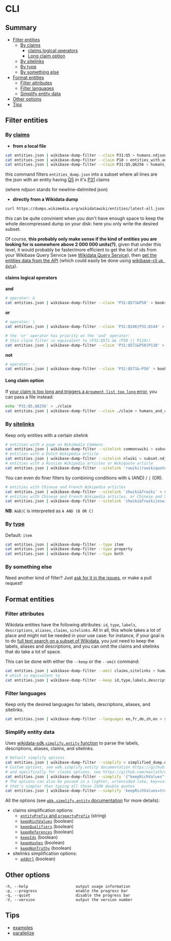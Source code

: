 # CLI

## Summary

<!-- START doctoc generated TOC please keep comment here to allow auto update -->
<!-- DON'T EDIT THIS SECTION, INSTEAD RE-RUN doctoc TO UPDATE -->


- [Filter entities](#filter-entities)
  - [By claims](#by-claims)
    - [claims logical operators](#claims-logical-operators)
    - [Long claim option](#long-claim-option)
  - [By sitelinks](#by-sitelinks)
  - [By type](#by-type)
  - [By something else](#by-something-else)
- [Format entities](#format-entities)
  - [Filter attributes](#filter-attributes)
  - [Filter languages](#filter-languages)
  - [Simplify entity data](#simplify-entity-data)
- [Other options](#other-options)
- [Tips](#tips)

<!-- END doctoc generated TOC please keep comment here to allow auto update -->


## Filter entities
### By [claims](https://www.wikidata.org/wiki/Wikidata:Glossary#Claims_and_statements)

* **from a local file**
```sh
cat entities.json | wikibase-dump-filter --claim P31:Q5 > humans.ndjson
cat entities.json | wikibase-dump-filter --claim P18 > entities_with_an_image.ndjson
cat entities.json | wikibase-dump-filter --claim P31:Q5,Q6256 > humans_and_countries.ndjson
```
this command filters `entities_dump.json` into a subset where all lines are the json with an entity having [Q5](https://wikidata.org/entity/Q5) in it's [P31](https://wikidata.org/wiki/Property:P31) claims

(where ndjson stands for newline-delimited json)

* **directly from a Wikidata dump**
```sh
curl https://dumps.wikimedia.org/wikidatawiki/entities/latest-all.json.gz | gzip -d | wikibase-dump-filter --claim P31:Q5 > humans.ndjson
```
this can be quite convinient when you don't have enough space to keep the whole decompressed dump on your disk: here you only write the desired subset.

Of course, **this probably only make sense if the kind of entities you are looking for is somewhere above 2 000 000 units(?)**, given that under this level, it would probably be faster/more efficient to get the list of ids from your Wikibase Query Service (see [Wikidata Query Service](http://query.wikidata.org/)), then [get the entities data from the API](https://www.wikidata.org/w/api.php?action=help&modules=wbgetentities) (which could easily be done using [wikibase-cli `wb data`](https://github.com/maxlath/wikibase-cli/blob/master/docs/read_operations.md#wb-data)).

#### claims logical operators
**and**
```sh
# operator: &
cat entities.json | wikibase-dump-filter --claim 'P31:Q571&P50' > books_with_an_author.ndjson
```

**or**
```sh
# operator: |
cat entities.json | wikibase-dump-filter --claim 'P31:Q146|P31:Q144' > cats_and_dogs.ndjson

# the 'or' operator has priority on the 'and' operator:
# this claim filter is equivalent to (P31:Q571 && (P50 || P110))
cat entities.json | wikibase-dump-filter --claim 'P31:Q571&P50|P110' > books_with_an_author_or_an_illustrator.ndjson
```

**not**
```sh
# operator: ~
cat entities.json | wikibase-dump-filter --claim 'P31:Q571&~P50' > books_without_author.ndjson
```

#### Long claim option
If [your claim is too long and triggers a `Argument list too long` error](https://github.com/maxlath/wikibase-dump-filter/issues/13), you can pass a file instead:
```sh
echo 'P31:Q5,Q6256' > ./claim
cat entities.json | wikibase-dump-filter --claim ./claim > humans_and_countries.ndjson
```

### By [sitelinks](https://www.wikidata.org/wiki/Wikidata:Glossary#Sitelinks)
Keep only entities with a certain sitelink
```sh
# entities with a page on Wikimedia Commons
cat entities.json | wikibase-dump-filter --sitelink commonswiki > subset.ndjson
# entities with a Dutch Wikipedia article
cat entities.json | wikibase-dump-filter --sitelink nlwiki > subset.ndjson
# entities with a Russian Wikipedia articles or Wikiquote article
cat entities.json | wikibase-dump-filter --sitelink 'ruwiki|ruwikiquote' > subset.ndjson
```
You can even do finer filters by combining conditions with `&` (AND) / `|` (OR).
```sh
# entities with Chinese and French Wikipedia articles
cat entities.json | wikibase-dump-filter --sitelink 'zhwiki&frwiki' > subset.ndjson
# entities with Chinese and French Wikipedia articles, or Chinese and Spanish articles
cat entities.json | wikibase-dump-filter --sitelink 'zhwiki&frwiki|eswiki' > subset.ndjson
```
**NB**: `A&B|C` is interpreted as `A AND (B OR C)`

### By [type](https://www.wikidata.org/wiki/Wikidata:Glossary#Entities.2C_items.2C_properties_and_queries)
Default: `item`
```sh
cat entities.json | wikibase-dump-filter --type item
cat entities.json | wikibase-dump-filter --type property
cat entities.json | wikibase-dump-filter --type both
```

### By something else
Need another kind of filter? Just [ask for it in the issues](https://github.com/maxlath/wikibase-dump-filter/issues), or make a pull request!

## Format entities
### Filter attributes

Wikidata entities have the following attributes: `id`, `type`, `labels`, `descriptions`, `aliases`, `claims`, `sitelinks`.
All in all, this whole takes a lot of place and might not be needed in your use case: for instance, if your goal is to do [full text search on a subset of Wikidata](http://github.com/inventaire/inv-elasticsearch), you just need to keep the labels, aliases and descriptions, and you can omit the claims and sitelinks that do take a lot of space.

This can be done with either the `--keep` or the `--omit` command:
```sh
cat entities.json | wikibase-dump-filter --omit claims,sitelinks > humans.ndjson
# which is equivalent to
cat entities.json | wikibase-dump-filter --keep id,type,labels,descriptions,aliases > humans.ndjson
```

### Filter languages
Keep only the desired languages for labels, descriptions, aliases, and sitelinks.
```sh
cat entities.json | wikibase-dump-filter --languages en,fr,de,zh,eo > subset.ndjson
```

### Simplify entity data
Uses [wikidata-sdk `simplify.entity` function](https://github.com/maxlath/wikidata-sdk/blob/master/docs/simplify_entities_data.md) to parse the labels, descriptions, aliases, claims, and sitelinks.
```sh
# Default simplify options
cat entities.json | wikibase-dump-filter --simplify > simplified_dump.ndjson
# Custom options, see wdk.simplify.entity documentation https://github.com/maxlath/wikidata-sdk/blob/master/docs/simplify_entities_data.md
# and specifically for claims options, see https://github.com/maxlath/wikidata-sdk/blob/master/docs/simplify_claims.md#options
cat entities.json | wikibase-dump-filter --simplify '{"keepRichValues":"true","keepQualifiers":"true","keepReferences":"true"}' > simplified_dump.ndjson
# The options can also be passed in a lighter, urlencoded-like, key=value format
# that's simpler than typing all those JSON double quotes
cat entities.json | wikibase-dump-filter --simplify 'keepRichValues=true&keepQualifiers=true&keepReferences=true' > simplified_dump.ndjson
```

All the options (see [`wbk.simplify.entity` documentation](https://github.com/maxlath/wikibase-sdk/blob/master/docs/simplify_entities_data.md#simplify-entity) for more details):

* claims simplification options:
  * [`entityPrefix` and `propertyPrefix`](https://github.com/maxlath/wikibase-sdk/blob/master/docs/simplify_claims.md#add-prefixes-to-entities-and-properties-ids) (string)
  * [`keepRichValues`](https://github.com/maxlath/wikibase-sdk/blob/master/docs/simplify_claims.md#keep-rich-values) (boolean)
  * [`keepQualifiers`](https://github.com/maxlath/wikibase-sdk/blob/master/docs/simplify_claims.md#keep-qualifiers) (boolean)
  * [`keepReferences`](https://github.com/maxlath/wikibase-sdk/blob/master/docs/simplify_claims.md#keep-references) (boolean)
  * [`keepIds`](https://github.com/maxlath/wikibase-sdk/blob/master/docs/simplify_claims.md#keep-ids) (boolean)
  * [`keepHashes`](https://github.com/maxlath/wikibase-sdk/blob/master/docs/simplify_claims.md#keep-hashes) (boolean)
  * [`keepNonTruthy`](https://github.com/maxlath/wikibase-sdk/blob/master/docs/simplify_claims.md#keep-non-truthy-statements) (boolean)
* sitelinks simplification options:
  * [`addUrl`](https://github.com/maxlath/wikibase-sdk/blob/master/docs/simplify_entities_data.md#add-sitelinks-urls)  (boolean)

## Other options
```
-h, --help                     output usage information
-p, --progress                 enable the progress bar
-q, --quiet                    disable the progress bar
-V, --version                  output the version number
```

## Tips
* [examples](https://github.com/maxlath/wikidata-sdk/blob/master/docs/examples.md)
* [parallelize](https://github.com/maxlath/wikidata-sdk/blob/master/docs/Parallelize.md)
